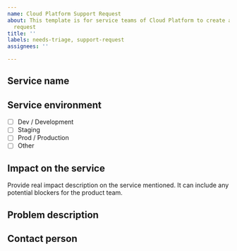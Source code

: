 ```yaml
---
name: Cloud Platform Support Request
about: This template is for service teams of Cloud Platform to create a new support
  request
title: ''
labels: needs-triage, support-request
assignees: ''

---
```


## Service name

<!--- Full name or acronym -->

## Service environment

- [ ] Dev / Development
- [ ] Staging
- [ ] Prod / Production
- [ ] Other

## Impact on the service

Provide real impact description on the service mentioned. It can include any potential blockers for the product team.

<!--- Impact description -->

## Problem description

<!-- Carefully describe the issue to avoid any possible delays. -->

## Contact person

<!-- Name, slack handle, email address of the person we can contact for further information. -->
